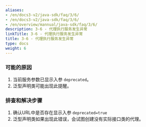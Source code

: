```yaml
---
aliases:
- /en/docs3-v2/java-sdk/faq/3/6/
- /en/docs3-v2/java-sdk/faq/3/6/
- /en/overview/mannual/java-sdk/faq/3/6/
description: 3-6 - 代理执行服务发生异常
linkTitle: 3-6 - 代理执行服务发生异常
title: 3-6 - 代理执行服务发生异常
type: docs
weight: 6
---
```







### 可能的原因

1. 当前服务参数已显示入参 `deprecated`。
2. 泛型声明类可能出现此提醒。

### 排查和解决步骤

1. 确认URL中是否存在显示入参 `deprecated=true`
2. 泛型声明类如果出现此错误，会试图创建没有实际接口类的代理。

